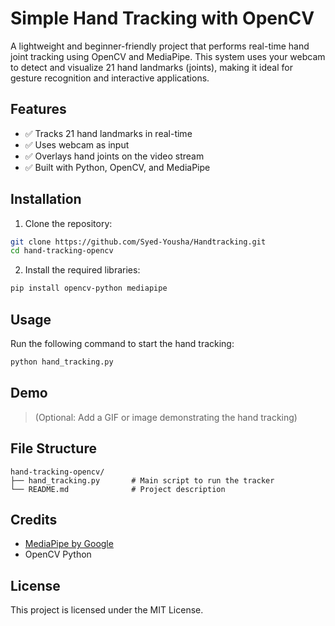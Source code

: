 # Simple Hand Tracking with OpenCV

A lightweight and beginner-friendly project that performs real-time hand joint tracking using OpenCV and MediaPipe. This system uses your webcam to detect and visualize 21 hand landmarks (joints), making it ideal for gesture recognition and interactive applications.

## Features

* ✅ Tracks 21 hand landmarks in real-time
* ✅ Uses webcam as input
* ✅ Overlays hand joints on the video stream
* ✅ Built with Python, OpenCV, and MediaPipe

## Installation

1. Clone the repository:

```bash
git clone https://github.com/Syed-Yousha/Handtracking.git
cd hand-tracking-opencv
```

2. Install the required libraries:

```bash
pip install opencv-python mediapipe
```

## Usage

Run the following command to start the hand tracking:

```bash
python hand_tracking.py
```

## Demo

> (Optional: Add a GIF or image demonstrating the hand tracking)

## File Structure

```
hand-tracking-opencv/
├── hand_tracking.py       # Main script to run the tracker
└── README.md              # Project description
```

## Credits

* [MediaPipe by Google](https://github.com/google/mediapipe)
* OpenCV Python

## License

This project is licensed under the MIT License.
